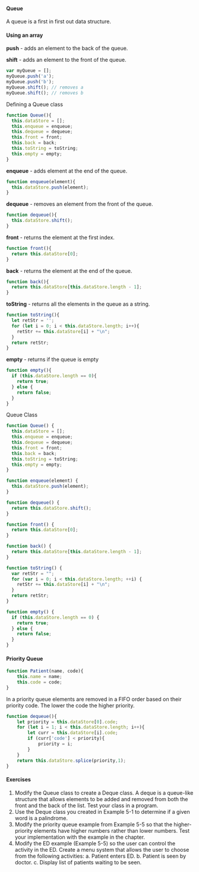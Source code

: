 #### Queue

A queue is a first in first out data structure. 

#### Using an array

**push** - adds an element to the back of the queue.

**shift** - adds an element to the front of the queue.

```js
var myQueue = [];
myQueue.push('a');
myQueue.push('b');
myQueue.shift(); // removes a
myQueue.shift(); // removes b
```

Defining a Queue class

```js
function Queue(){
  this.dataStore = [];
  this.enqueue = enqueue;
  this.dequeue = dequeue;
  this.front = front;
  this.back = back;
  this.toString = toString;
  this.empty = empty;
}
```

**enqueue** - adds element at the end of the queue.

```js
function enqueue(element){
  this.dataStore.push(element);
}
```

**dequeue** - removes an element from the front of the queue.

```js
function dequeue(){
  this.dataStore.shift();
}
```

**front** - returns the element at the first index.

```js
function front(){
  return this.dataStore[0];
}
```

**back** - returns the element at the end of the queue.

```js
function back(){
  return this.dataStore[this.dataStore.length - 1];
}
```

**toString** - returns all the elements in the queue as a string.

```js
function toString(){
  let retStr = '';
  for (let i = 0; i < this.dataStore.length; i++){
    retStr += this.dataStore[i] + "\n";
  }
  return retStr;
}
```

**empty** - returns if the queue is empty

```js
function empty(){
  if (this.dataStore.length == 0){
    return true;
  } else {
    return false;
  }
}
```

Queue Class

```js
function Queue() {
  this.dataStore = [];
  this.enqueue = enqueue;
  this.dequeue = dequeue;
  this.front = front;
  this.back = back;
  this.toString = toString;
  this.empty = empty;
}

function enqueue(element) {
  this.dataStore.push(element);
}

function dequeue() {
  return this.dataStore.shift();
}

function front() {
  return this.dataStore[0];
}

function back() {
  return this.dataStore[this.dataStore.length - 1];
}

function toString() {
  var retStr = "";
  for (var i = 0; i < this.dataStore.length; ++i) {
    retStr += this.dataStore[i] + "\n";
  }
  return retStr;
}

function empty() {
  if (this.dataStore.length == 0) {
    return true;
  } else {
    return false;
  }
}
```

#### Priority Queue 

```js
function Patient(name, code){
    this.name = name;
    this.code = code;
}
```

In a priority queue elements are removed in a FIFO order based on their priority code. The lower the code the higher priority.

```js
function dequeue(){
    let priority = this.dataStore[0].code;
    for (let i = 1; i < this.dataStore.length; i++){
        let curr = this.dataStore[i].code;
        if (curr['code'] < priority){
            priority = i;
        }
    }
    return this.dataStore.splice(priority,1);
}
```

#### Exercises

1. Modify the Queue class to create a Deque class. A deque is a queue-like structure
   that allows elements to be added and removed from both the front and the back of
   the list. Test your class in a program.
2. Use the Deque class you created in Example 5-1 to determine if a given word is a
   palindrome.
3. Modify the priority queue example from Example 5-5 so that the higher-priority
   elements have higher numbers rather than lower numbers. Test your implementation
   with the example in the chapter.
4. Modify the ED example (Example 5-5) so the user can control the activity in the
   ED. Create a menu system that allows the user to choose from the following activities:
   a. Patient enters ED.
   b. Patient is seen by doctor.
   c. Display list of patients waiting to be seen.
